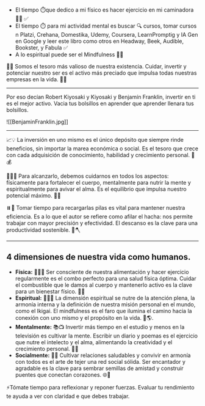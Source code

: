 - El tiempo ⏱️que dedico a mi físico es hacer ejercicio en mi caminadora 🏃🏽 ✅
- El tiempo ⏱️ para mi actividad mental es buscar 🔍 cursos, tomar cursos n Platzi, Crehana, Domestika, Udemy, Coursera, LearnPromptig y IA Gen en Google y leer este libro como otros en Headway, Beek, Audible, Bookster, y Fabula ✅
- A lo espiritual puede ser el Mindfulness 🧘🏽

🌟🧠 Somos el tesoro más valioso de nuestra existencia. Cuidar, invertir y potenciar nuestro ser es el activo más preciado que impulsa todas nuestras empresas en la vida. 💪💎

---

Por eso decían Robert Kiyosaki y Kiyosaki y Benjamín Franklin, invertir en ti es el mejor activo. Vacia tus bolsillos en aprender que aprender llenara tus bolsillos. 

![[BenjaminFranklin.jpg]]

---

📈💡 La inversión en uno mismo es el único depósito que siempre rinde beneficios, sin importar la marea económica o social. Es el tesoro que crece con cada adquisición de conocimiento, habilidad y crecimiento personal. 🌟💰

💪🧠🌟 Para alcanzarlo, debemos cuidarnos en todos los aspectos: físicamente para fortalecer el cuerpo, mentalmente para nutrir la mente y espiritualmente para avivar el alma. Es el equilibrio que impulsa nuestro potencial máximo. 🌿✨

⏸️🔋 Tomar tiempo para recargarlas pilas  es vital para mantener nuestra eficiencia. 
Es a lo que el autor se refiere como afilar el hacha: nos permite trabajar con mayor precisión y efectividad. El descanso es la clave para una productividad sostenible. 🌟🪓

---
## 4 dimensiones de nuestra vida como humanos. 

- **Física:** 🥦🏋️‍♀️ Ser consciente de nuestra alimentación y hacer ejercicio regularmente es el combo perfecto para una salud física óptima. Cuidar el combustible que le damos al cuerpo y mantenerlo activo es la clave para un bienestar físico. 💪🍏
- **Espiritual:** 🧘‍♂️🌿 La dimensión espiritual se nutre de la atención plena, la armonía interna y la definición de nuestra misión personal en el mundo, como el Ikigai. El mindfulness es el faro que ilumina el camino hacia la conexión con uno mismo y el propósito en la vida. 🌟🌎. 
- **Mentalmente:** 📚📺 Invertir más tiempo en el estudio y menos en la televisión es cultivar la mente. Escribir un diario y poemas es el ejercicio que nutre el intelecto y el alma, alimentando la creatividad y el crecimiento personal. 🌟📖
- **Socialmente:** 🤝✨ Cultivar relaciones saludables y convivir en armonía con todos es el arte de tejer una red social sólida. Ser encantador y agradable es la clave para sembrar semillas de amistad y construir puentes que conectan corazones. 🌐💖

⚡Tómate tiempo  para reflexionar y reponer fuerzas. Evaluar tu rendimiento te ayuda a ver con claridad e que debes trabajar. 




